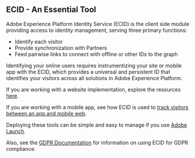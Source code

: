 ## ECID - An Essential Tool

Adobe Experience Platform Identity Service (ECID) is the client side module providing access to identity management, serving three primary functions:

*  Identify each visitor 
*  Provide synchronization with Partners 
*  Feed pairwise links to connect with offline or other IDs to the graph

Identifying your online users requires instrumentizing your site or mobile app with the ECID, which provides a universal and persistent ID that identifies your visitors across all solutions in Adobe Experience Platform.
 
If you are working with a website implementation, explore the resources [here](https://marketing.adobe.com/resources/help/en_US/mcvid).

If you are working with a mobile app, see how ECID is used to [track visitors between an app and mobile web](https://marketing.adobe.com/resources/help/en_US/mobile/ios/hybrid_app.html).

Deploying these tools can be simple and easy to manage if you use [Adobe Launch](https://docs.adobe.com/content/help/en/launch/using/overview.html).

Also, see the [GDPR Documentation](https://www.adobe.io/apis/cloudplatform/gdpr/docs/alldocs.html#!api-specification/markdown/narrative/gdpr/gathering-your-ids.md) for information on using ECID for GDPR compliance.

